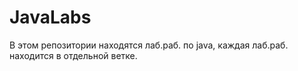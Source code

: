 # JavaLabs
В этом репозитории находятся лаб.раб. по java, каждая лаб.раб. находится в отдельной ветке.
